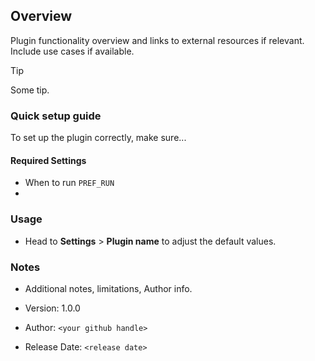## Overview

Plugin functionality overview and links to external resources if relevant. Include use cases if available. 

> [!TIP]
> Some tip.

### Quick setup guide

To set up the plugin correctly, make sure...

#### Required Settings

- When to run `PREF_RUN`
- 

### Usage

- Head to **Settings** > **Plugin name** to adjust the default values.

### Notes

- Additional notes, limitations, Author info. 

- Version: 1.0.0
- Author: `<your github handle>`
- Release Date: `<release date>`